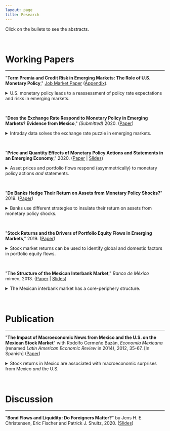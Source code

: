 ```yaml
---
layout: page
title: Research
---
```


Click on the bullets to see the abstracts.

&nbsp;

# Working Papers

---

"**Term Premia and Credit Risk in Emerging Markets: The Role of U.S. Monetary Policy**," [Job Market Paper](/files/research/EMYields.pdf) ([Appendix](/files/research/EMYieldsAppendix.pdf)). <!-- (http://www.econ2.jhu.edu/jobmarket/2020/SolisMP/JobPaper/JobPaperSolisMP.pdf)-->

<details>
  
  <summary> U.S. monetary policy leads to a reassessment of policy rate expectations and risks in emerging markets. </summary>

&nbsp;

  <b><i>Abstract:</i></b> This paper documents the channels through which U.S. monetary policy impacts the sovereign bond yields of emerging markets.
	Traditional decompositions of sovereign yields are not suitable for emerging markets because they rely on a default-free assumption. Instead, I decompose the yields of 15 emerging markets into average expected future short-term interest rates, a term premium and compensation for credit risk. I use this decomposition to analyze the transmission channels of U.S. monetary policy surprises identified with intraday data. I find that the response of emerging market yields to target, forward guidance and asset purchase surprises is economically significant, yet delayed over days. In addition, unanticipated U.S. monetary policy decisions lead to a reassessment of policy rate expectations and a repricing of interest and credit risks in emerging markets. Finally, U.S. unconventional monetary policies limit the monetary autonomy of emerging markets along their yield curves.

&nbsp;
</details>

&nbsp;

"**Does the Exchange Rate Respond to Monetary Policy in Emerging Markets? Evidence from Mexico**," *(Submitted)* 2020. ([Paper](http://www.econ2.jhu.edu/jobmarket/2020/SolisMP/OtherThesisPapers/FXpuzzleSolisMP.pdf)) <!--(/files/research/FXpuzzle.pdf)-->

<details>
  <summary> Intraday data solves the exchange rate puzzle in emerging markets. </summary>

&nbsp;

  <b><i>Abstract:</i></b> This paper addresses the exchange rate puzzle in emerging markets. While monetary policy in advanced countries exerts a strong impact on exchange rates, existing evidence for emerging markets shows that the response is small, nonexistent or inconsistent with standard open economy models. I use a new dataset of intraday changes in asset prices around policy events to estimate the impact of monetary policy on the exchange rate and the yield curve in Mexico. I find that an unanticipated increase in the policy rate appreciates the currency and flattens the yield curve, in line with the evidence for advanced economies. I show that the puzzle is the result of wide event windows when measuring changes in the exchange rate with daily data, giving rise to a standard omitted variable bias.

&nbsp;
</details>

&nbsp;

"**Price and Quantity Effects of Monetary Policy Actions and Statements in an Emerging Economy**," 2020. ([Paper](http://www.econ2.jhu.edu/jobmarket/2020/SolisMP/OtherThesisPapers/MXmpSolisMP.pdf) &#124; [Slides](/files/research/MXmpSlides.pdf)) <!--(/files/research/MXmp.pdf)-->

<details>
  
  <summary> Asset prices and portfolio flows respond (asymmetrically) to monetary policy actions <i>and</i> statements. </summary>

&nbsp;

  <b><i>Abstract:</i></b> This paper studies the effects of monetary policy actions and statements on the exchange rate, the yield curve and portfolio flows in a representative emerging economy. I use a new dataset of intraday changes in asset prices around monetary policy announcements in Mexico to identify exogenous monetary policy surprises. I show that unanticipated changes in both the policy rate and statements significantly impact asset prices and portfolio flows. Therefore, even though the policy rate has not been constrained by the effective lower bound, the central bank has the ability to alter policy rate expectations via statements, influencing long-term bond yields and portfolio flows but not the currency; the exchange rate only reacts to surprises in the current policy rate. Moreover, the response of asset prices and portfolio flows is asymmetric. For instance, the exchange rate does not respond to target easing surprises, while bond yields respond more to them than to target tightening surprises.

&nbsp;
</details>

&nbsp;

"**Do Banks Hedge Their Return on Assets from Monetary Policy Shocks?**" 2019. ([Paper](/files/research/MXroa.pdf))

<details>
  
  <summary> Banks use different strategies to insulate their return on assets from monetary policy shocks. </summary>

&nbsp;

  <b><i>Abstract:</i></b> Using bank-level data from Mexico, this paper shows that banks insulate their return on assets (ROA) from monetary policy changes using different strategies. The ROA components of some banks are insensitive to changes in monetary policy, especially their net interest margin (NIM) since they match their interest income and expenses. Meanwhile, other banks offset changes in their NIM with other ROA components. The strategy implemented depends on the charter (domestic or foreign) and business model. For example, the largest banks do not match their interest income and expenses. Subsidiaries of foreign banks, however, are closer to matching than domestic banks.

&nbsp;
</details>

&nbsp;


"**Stock Returns and the Drivers of Portfolio Equity Flows in Emerging Markets**," 2019. ([Paper](/files/research/EMReturnsFlows.pdf))

<details>
  <summary> Stock market returns can be used to identify global and domestic factors in portfolio equity flows. </summary>

&nbsp;

  <b><i>Abstract:</i></b> This paper uses stock market returns to identify common (global) and idiosyncratic (domestic) factors in the portfolio equity inflows of emerging markets. The analysis covers 16 emerging markets from 1999 to 2015. A portfolio allocation model guides the identification strategy in vector autoregression models. The evidence is consistent with the predictions of the model. I find that global shocks mainly drive portfolio equity inflows, whereas global and domestic shocks drive stock market returns.

&nbsp;
</details>

<!--
<img align="left" width="300" height="150" src="/files/research/RetFlwFigA.png" alt="Decomposition of Inflows">
<img align="rigt" width="300" height="150" src="/files/research/RetFlwFigB.png" alt="Decomposition of Total Returns">
-->

<!--
<hr style="width:20%">
hr {
width: 50%;
margin-left: auto;
margin-right: auto;
}
-->

&nbsp;

"**The Structure of the Mexican Interbank Market**," *Banco de México* mimeo, 2013. ([Paper](/files/research/MXTiering.pdf) &#124; [Slides](/files/research/MXTieringSlides.pdf))

<details>
  <summary> The Mexican interbank market has a core-periphery structure. </summary>

&nbsp;

  <b><i>Abstract:</i></b> This paper provides evidence that the Mexican interbank market is tiered. I fit the core-periphery model developed by Craig and von Peter (2010) to 157 daily networks (from January 3 to August 15, 2011) of bilateral exposures (aggregated and disaggregated) between 41 commercial banks and 6 development banks. The main findings are (i) the core-periphery model provides a better fit to the Mexican interbank market than random networks, that is there are money center banks that intermediate with the rest of the banks in the market, (ii) the size and the composition of this group of banks is remarkably stable over time for aggregated (and some disaggregated) networks, (iii) the relations (borrowing and lending) between banks in the core and the periphery are asymmetric. The results are robust and significant.

&nbsp;
</details>

<!--
<img align="left" width="300" height="150" src="/files/research/TieringFigA.png" alt="Links within and between tiers">
<img align="rigt" width="300" height="150" src="/files/research/TieringFigB.png" alt="Core-periphery network">
-->

&nbsp;

# Publication

---

"**The Impact of Macroeconomic News from Mexico and the U.S. on the Mexican Stock Market**" with Rodolfo Cermeño Bazán, *Economía Mexicana* (renamed *Latin American Economic Review* in 2014), 2012, 35-67. [In Spanish] ([Paper](http://www.economiamexicana.cide.edu/num_anteriores/XXI-1/02_EM_Impacto%20de%20sorpresas(35-67).pdf)) <!-- Abstract -->

<details>
  <summary> Stock returns in Mexico are associated with macroeconomic surprises from Mexico <i>and</i> the U.S. </summary>

&nbsp;

  <b><i>Abstract:</i></b> This paper studies the relationship between the arrival of macroeconomic news and the Mexican stock market. We use GARCH models to examine the reaction of daily excess returns of stock prices to surprises in Mexican and U.S. macroeconomic releases from 2003 to 2008. We find that the dynamics of daily returns in the Mexican stock market are linked to the arrival of new information on macroeconomic fundamentals from both Mexico and the U.S.

&nbsp;
</details>

<!--
<img align="middle" width="300" height="150" src="/files/research/VolMacroNewsFigA.png" alt="Volatility and U.S. Macroeconomic News">
-->

&nbsp;

# Discussion

---

"**Bond Flows and Liquidity: Do Foreigners Matter?**" by Jens H. E. Christensen, Eric Fischer and Patrick J. Shultz, 2020. ([Slides](/files/research/CFS_Discussion.pdf))

&nbsp;
